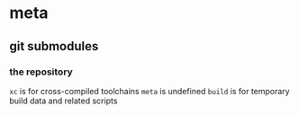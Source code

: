 # meta
## git submodules
### the repository

`xc` is for cross-compiled toolchains
`meta` is undefined
`build` is for temporary build data and related scripts
